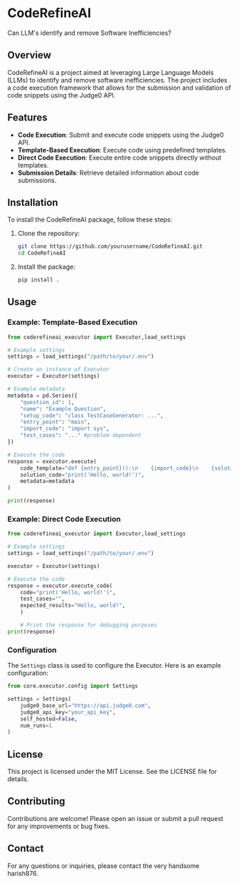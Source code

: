 # CodeRefineAI
Can LLM's identify and remove Software Inefficiencies?


## Overview

CodeRefineAI is a project aimed at leveraging Large Language Models (LLMs) to identify and remove software inefficiencies. The project includes a code execution framework that allows for the submission and validation of code snippets using the Judge0 API.

## Features

- **Code Execution**: Submit and execute code snippets using the Judge0 API.
- **Template-Based Execution**: Execute code using predefined templates.
- **Direct Code Execution**: Execute entire code snippets directly without templates.
- **Submission Details**: Retrieve detailed information about code submissions.

## Installation

To install the CodeRefineAI package, follow these steps:

1. Clone the repository:

    ```sh
    git clone https://github.com/yourusername/CodeRefineAI.git
    cd CodeRefineAI
    ```

2. Install the package:

    ```sh
    pip install .
    ```

## Usage

### Example: Template-Based Execution

```python
from coderefineai_executor import Executor,load_settings

# Example settings
settings = load_settings("/path/to/your/.env")

# Create an instance of Executor
executor = Executor(settings)

# Example metadata
metadata = pd.Series({
    "question_id": 1,
    "name": "Example Question",
    "setup_code": "class TestCaseGenerator: ...",
    "entry_point": "main",
    "import_code": "import sys",
    "test_cases": "..." #problem dependent
})

# Execute the code
response = executor.execute(
    code_template="def {entry_point}():\n    {import_code}\n    {solution_code}\n    {test_case_code}",
    solution_code="print('Hello, world!')",
    metadata=metadata
)

print(response)
```


### Example: Direct Code Execution
```python
from coderefineai_executor import Executor,load_settings

# Example settings
settings = load_settings("/path/to/your/.env")

executor = Executor(settings)

# Execute the code
response = executor.execute_code(
    code="print('Hello, world!')",
    test_cases="",
    expected_results="Hello, world!",
    )

    # Print the response for debugging purposes
print(response)
```

### Configuration
The `Settings` class is used to configure the Executor. Here is an example configuration:

```python
from core.executor.config import Settings

settings = Settings(
    judge0_base_url="https://api.judge0.com",
    judge0_api_key="your_api_key",
    self_hosted=False,
    num_runs=1
)
```

## License
This project is licensed under the MIT License. See the LICENSE file for details.

## Contributing
Contributions are welcome! Please open an issue or submit a pull request for any improvements or bug fixes.

## Contact
For any questions or inquiries, please contact the very handsome harish876.